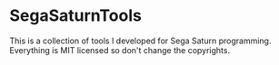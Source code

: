 # SegaSaturnTools

This is a collection of tools I developed for Sega Saturn programming. 
Everything is MIT licensed so don't change the copyrights.
